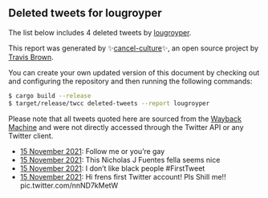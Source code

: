 ## Deleted tweets for lougroyper

The list below includes 4 deleted tweets by
[lougroyper](https://twitter.com/lougroyper).



This report was generated by ✨[cancel-culture](https://github.com/travisbrown/cancel-culture)✨,
an open source project by [Travis Brown](https://twitter.com/travisbrown).

You can create your own updated version of this document by checking out and configuring the
repository and then running the following commands:

```bash
$ cargo build --release
$ target/release/twcc deleted-tweets --report lougroyper
```

Please note that all tweets quoted here are sourced from the
[Wayback Machine](https://web.archive.org) and were not directly accessed through the Twitter API or
any Twitter client.

* [15 November 2021](https://web.archive.org/web/20211115235927/https://twitter.com/lougroyper/status/1460394822251040773): Follow me or you’re gay <!--1460394822251040773-->
* [15 November 2021](https://web.archive.org/web/20211115235918/https://twitter.com/lougroyper/status/1460394766458408963): This Nicholas J Fuentes fella seems nice <!--1460394766458408963-->
* [15 November 2021](https://web.archive.org/web/20211115235849/https://twitter.com/lougroyper/status/1460394616524615686): I don’t like black people  #FirstTweet <!--1460394616524615686-->
* [15 November 2021](https://web.archive.org/web/20211115235254/https://twitter.com/lougroyper/status/1460392487856529415): Hi frens first Twitter account! Pls Shill me!! pic.twitter.com/nnND7kMetW <!--1460392487856529415-->
